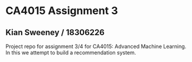 # CA4015 Assignment 3

## Kian Sweeney / 18306226

Project repo for assignment 3/4 for CA4015: Advanced Machine Learning. In 
this we attempt to build a recommendation system.
